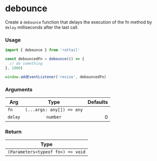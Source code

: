 # debounce

Create a `debounce` function that delays the execution of the fn method by `delay` milliseconds after the last call.

### Usage

```ts
import { debounce } from 'rattail'

const debouncedFn = debounce(() => {
  // do something
}, 1000)

window.addEventListener('resize', debouncedFn)
```

### Arguments

| Arg     |           Type            | Defaults |
| ------- | :-----------------------: | -------: |
| `fn`    | `(...args: any[]) => any` |          |
| `delay` |         `number`          |        0 |

### Return

|               Type                |
| :-------------------------------: |
| `(Parameters<typeof fn>) => void` |
